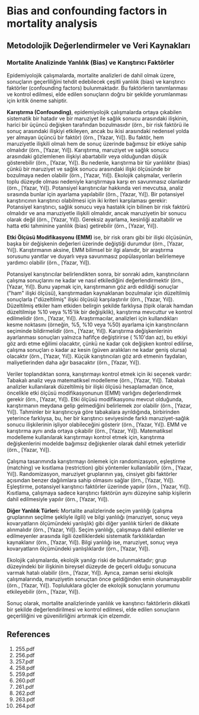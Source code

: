 # Bias and confounding factors in mortality analysis

## Metodolojik Değerlendirmeler ve Veri Kaynakları

### Mortalite Analizinde Yanlılık (Bias) ve Karıştırıcı Faktörler

Epidemiyolojik çalışmalarda, mortalite analizleri de dahil olmak üzere, sonuçların geçerliliğini tehdit edebilecek çeşitli yanlılık (bias) ve karıştırıcı faktörler (confounding factors) bulunmaktadır. Bu faktörlerin tanımlanması ve kontrol edilmesi, elde edilen sonuçların doğru bir şekilde yorumlanması için kritik öneme sahiptir.

**Karıştırma (Confounding)**, epidemiyolojik çalışmalarda ortaya çıkabilen sistematik bir hatadır ve bir maruziyet ile sağlık sonucu arasındaki ilişkinin, harici bir üçüncü değişken tarafından bozulmasıdır (örn., bir risk faktörü ile sonuç arasındaki ilişkiyi etkileyen, ancak bu ikisi arasındaki nedensel yolda yer almayan üçüncü bir faktör) (örn., [Yazar, Yıl]). Bu faktör, hem maruziyetle ilişkili olmalı hem de sonuç üzerinde bağımsız bir etkiye sahip olmalıdır (örn., [Yazar, Yıl]). Karıştırma, maruziyet ve sağlık sonucu arasındaki gözlemlenen ilişkiyi abartabilir veya olduğundan düşük gösterebilir (örn., [Yazar, Yıl]). Bu nedenle, karıştırma bir tür yanlılıktır (bias) çünkü bir maruziyet ve sağlık sonucu arasındaki ilişki ölçüsünde bir bozulmaya neden olabilir (örn., [Yazar, Yıl]). Ekolojik çalışmalar, verilerin toplu düzeyde olması nedeniyle karıştırmaya karşı en savunmasız olanlardır (örn., [Yazar, Yıl]). Potansiyel karıştırıcılar hakkında veri mevcutsa, analiz sırasında bunlar için ayarlama yapılabilir (örn., [Yazar, Yıl]). Bir potansiyel karıştırıcının karıştırıcı olabilmesi için iki kriteri karşılaması gerekir: Potansiyel karıştırıcı, sağlık sonucu veya hastalık için bilinen bir risk faktörü olmalıdır ve ana maruziyetle ilişkili olmalıdır, ancak maruziyetin bir sonucu olarak değil (örn., [Yazar, Yıl]). Gereksiz ayarlama, kesinliği azaltabilir ve hatta etki tahminine yanlılık (bias) getirebilir (örn., [Yazar, Yıl]).

**Etki Ölçüsü Modifikasyonu (EMM)** ise, bir risk oranı gibi bir ilişki ölçüsünün, başka bir değişkenin değerleri üzerinde değiştiği durumdur (örn., [Yazar, Yıl]). Karıştırmanın aksine, EMM bilimsel bir ilgi alanıdır, bir araştırma sorusunu yanıtlar ve duyarlı veya savunmasız popülasyonları belirlemeye yardımcı olabilir (örn., [Yazar, Yıl]).

Potansiyel karıştırıcılar belirlendikten sonra, bir sonraki adım, karıştırıcıların çalışma sonuçlarını ne kadar ve nasıl etkilediğini değerlendirmektir (örn., [Yazar, Yıl]). Bunu yapmak için, karıştırmanın göz ardı edildiği sonuçlar ("ham" ilişki ölçüsü), karıştırmadan kaynaklanan bozulmalar için düzeltilmiş sonuçlarla ("düzeltilmiş" ilişki ölçüsü) karşılaştırılır (örn., [Yazar, Yıl]). Düzeltilmiş etkiler ham etkiden belirgin şekilde farklıysa (tipik olarak hamdan düzeltilmişe %10 veya %15'lik bir değişiklik), karıştırma mevcuttur ve kontrol edilmelidir (örn., [Yazar, Yıl]). Araştırmacılar, analizleri için kullandıkları kesme noktasını (örneğin, %5, %10 veya %50) ayarlama için karıştırıcıların seçiminde bildirmelidir (örn., [Yazar, Yıl]). Karıştırma değişkenlerinin ayarlanması sonuçları yalnızca hafifçe değiştirirse ( %10'dan az), bu etkiyi göz ardı etme eğilimi olacaktır, çünkü ne kadar çok değişken kontrol edilirse, çalışma sonuçları o kadar az kesin (güven aralıkları ne kadar geniş olursa) olacaktır (örn., [Yazar, Yıl]). Küçük karıştırıcıları göz ardı etmenin faydaları, maliyetlerinden daha ağır basacaktır (örn., [Yazar, Yıl]).

Veriler toplandıktan sonra, karıştırmayı kontrol etmek için iki seçenek vardır: Tabakalı analiz veya matematiksel modelleme (örn., [Yazar, Yıl]). Tabakalı analizler kullanılarak düzeltilmiş bir ilişki ölçüsü hesaplamadan önce, öncelikle etki ölçüsü modifikasyonunun (EMM) varlığını değerlendirmek gerekir (örn., [Yazar, Yıl]). Etki ölçüsü modifikasyonu mevcut olduğunda, karıştırmanın meydana gelip gelmediğini belirlemek zor olabilir (örn., [Yazar, Yıl]). Tahminler bir karıştırıcıya göre tabakalara ayrıldığında, birbirinden yeterince farklıysa, bu, her bir karıştırıcı seviyesinde farklı maruziyet-sağlık sonucu ilişkilerinin işliyor olabileceğini gösterir (örn., [Yazar, Yıl]). EMM ve karıştırma aynı anda ortaya çıkabilir (örn., [Yazar, Yıl]). Matematiksel modelleme kullanılarak karıştırmayı kontrol etmek için, karıştırma değişkenlerini modelde bağımsız değişkenler olarak dahil etmek yeterlidir (örn., [Yazar, Yıl]).

Çalışma tasarımında karıştırmayı önlemek için randomizasyon, eşleştirme (matching) ve kısıtlama (restriction) gibi yöntemler kullanılabilir (örn., [Yazar, Yıl]). Randomizasyon, maruziyet gruplarının yaş, cinsiyet gibi faktörler açısından benzer dağılımlara sahip olmasını sağlar (örn., [Yazar, Yıl]). Eşleştirme, potansiyel karıştırıcı faktörler üzerinde yapılır (örn., [Yazar, Yıl]). Kısıtlama, çalışmaya sadece karıştırıcı faktörün aynı düzeyine sahip kişilerin dahil edilmesiyle yapılır (örn., [Yazar, Yıl]).

**Diğer Yanlılık Türleri:** Mortalite analizlerinde seçim yanlılığı (çalışma gruplarının seçilme şekliyle ilgili) ve bilgi yanlılığı (maruziyet, sonuç veya kovaryatların ölçümündeki yanlışlık) gibi diğer yanlılık türleri de dikkate alınmalıdır (örn., [Yazar, Yıl]). Seçim yanlılığı, çalışmaya dahil edilenler ve edilmeyenler arasında ilgili özelliklerdeki sistematik farklılıklardan kaynaklanır (örn., [Yazar, Yıl]). Bilgi yanlılığı ise, maruziyet, sonuç veya kovaryatların ölçümündeki yanlışlıklardır (örn., [Yazar, Yıl]).

Ekolojik çalışmalarda, ekolojik yanılgı riski de bulunmaktadır; grup düzeyindeki bir ilişkinin bireysel düzeyde de geçerli olduğu sonucuna varmak hatalı olabilir (örn., [Yazar, Yıl]). Ayrıca, zaman serisi ekolojik çalışmalarında, maruziyetin sonuçtan önce geldiğinden emin olunamayabilir (örn., [Yazar, Yıl]). Topluluklara göçler de ekolojik sonuçların yorumunu etkileyebilir (örn., [Yazar, Yıl]).

Sonuç olarak, mortalite analizlerinde yanlılık ve karıştırıcı faktörlerin dikkatli bir şekilde değerlendirilmesi ve kontrol edilmesi, elde edilen sonuçların geçerliliğini ve güvenilirliğini artırmak için elzemdir.


## References

1. 255.pdf
2. 256.pdf
3. 257.pdf
4. 258.pdf
5. 259.pdf
6. 260.pdf
7. 261.pdf
8. 262.pdf
9. 263.pdf
10. 264.pdf
